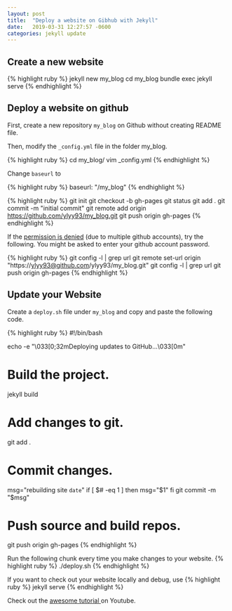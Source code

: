 ```yaml
---
layout: post
title:  "Deploy a website on Gibhub with Jekyll"
date:   2019-03-31 12:27:57 -0600
categories: jekyll update
---
```


## Create a new website
{% highlight ruby %}
jekyll new my_blog
cd my_blog
bundle exec jekyll serve
{% endhighlight %}

## Deploy a website on github
First, create a new repository `my_blog` on Github without creating README file.

Then, modify the `_config.yml` file in the folder my_blog.

{% highlight ruby %}
cd my_blog/
vim _config.yml
{% endhighlight %}

Change `baseurl` to

{% highlight ruby %}
baseurl: "/my_blog"
{% endhighlight %}

{% highlight ruby %}
git init
git checkout -b gh-pages
git status
git add .
git commit -m "initial commit"
git remote add origin https://github.com/ylyy93/my_blog.git
git push origin gh-pages
{% endhighlight %}

If the [permission is denied][denied-permission] (due to multiple github accounts), try the following. You might be asked to enter your github account password.

{% highlight ruby %}
git config -l | grep url
git remote set-url origin "https://ylyy93@github.com/ylyy93/my_blog.git"
git config -l | grep url
git push origin gh-pages
{% endhighlight %}

## Update your Website

Create a `deploy.sh` file under `my_blog` and copy and paste the following code.

{% highlight ruby %}
#!/bin/bash

echo -e "\033[0;32mDeploying updates to GitHub...\033[0m"

# Build the project.
jekyll build

# Add changes to git.
git add .

# Commit changes.
msg="rebuilding site `date`"
if [ $# -eq 1 ]
  then msg="$1"
fi
git commit -m "$msg"

# Push source and build repos.
git push origin gh-pages
{% endhighlight %}

Run the following chunk every time you make changes to your website.
{% highlight ruby %}
./deploy.sh
{% endhighlight %}

If you want to check out your website locally and debug, use
{% highlight ruby %}
jekyll serve
{% endhighlight %}


Check out the [awesome tutorial ][awesome-tutorial] on Youtube.

[awesome-tutorial]: https://www.youtube.com/watch?v=fqFjuX4VZmU&list=PLLAZ4kZ9dFpOPV5C5Ay0pHaa0RJFhcmcB&index=19
[denied-permission]: https://www.a2hosting.com/kb/developer-corner/version-control-systems1/403-forbidden-error-message-when-you-try-to-push-to-a-github-repository
